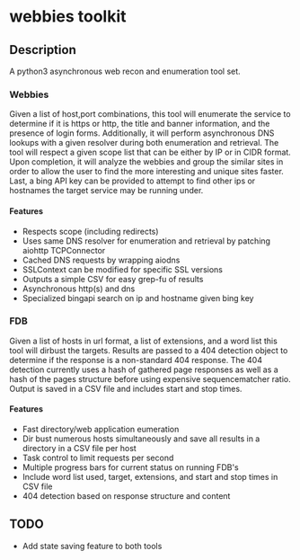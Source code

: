 # webbies toolkit
## Description
A python3 asynchronous web recon and enumeration tool set. 

### Webbies
Given a list of host,port combinations, this tool will enumerate the service to determine if it is https or http, the title and banner information, and the presence of login forms. Additionally, it will perform asynchronous DNS lookups with a given resolver during both enumeration and retrieval. The tool will respect a given scope list that can be either by IP or in CIDR format. Upon completion, it will analyze the webbies and group the similar sites in order to allow the user to find the more interesting and unique sites faster. Last, a bing API key can be provided to attempt to find other ips or hostnames the target service may be running under. 

#### Features
* Respects scope (including redirects)
* Uses same DNS resolver for enumeration and retrieval by patching aiohttp TCPConnector
* Cached DNS requests by wrapping aiodns
* SSLContext can be modified for specific SSL versions
* Outputs a simple CSV for easy grep-fu of results
* Asynchronous http(s) and dns
* Specialized bingapi search on ip and hostname given bing key

### FDB
Given a list of hosts in url format, a list of extensions, and a word list this tool will dirbust the targets. Results are passed to a 404 detection object to determine if the response is a non-standard 404 response. The 404 detection currently uses a hash of gathered page responses as well as a hash of the pages structure before using expensive sequencematcher ratio. Output is saved in a CSV file and includes start and stop times.

#### Features
* Fast directory/web application eumeration
* Dir bust numerous hosts simultaneously and save all results in a directory in a CSV file per host
* Task control to limit requests per second
* Multiple progress bars for current status on running FDB's
* Include word list used, target, extensions, and start and stop times in CSV file
* 404 detection based on response structure and content

## TODO
* Add state saving feature to both tools

